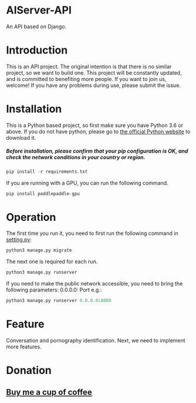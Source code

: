# AIServer-API
An API based on Django.

# Introduction
This is an API project. The original intention is that there is no similar project, so we want to build one. This project will be constantly updated, and is committed to benefiting more people. If you want to join us, welcome! If you have any problems during use, please submit the issue.

# Installation
This is a Python based project, so first make sure you have Python 3.6 or above.
If you do not have python, please go to [the official Python website](https://www.python.org) to download it.
##### Before installation, please **confirm that your pip configuration is OK**, and check the network conditions in your country or region.
```py
pip install -r requirements.txt
```
If you are running with a GPU, you can run the following command.
```py
pip install paddlepaddle-gpu
```

# Operation
The first time you run it, you need to first run the following command in [setting.py](https://github.com/MomentQYC/AIServer-API/blob/master/aichat/settings.py):
```py
python3 manage.py migrate
```
The next one is required for each run.
```py
python3 manage.py runserver
```
If you need to make the public network accessible, you need to bring the following parameters:
0.0.0.0: Port
e.g.:
```py
python3 manage.py runserver 0.0.0.0:8000
```

# Feature
Conversation and pornography identification.
Next, we need to implement more features.

# Donation
## [Buy me a cup of coffee](https://www.patreon.com/yateam)
